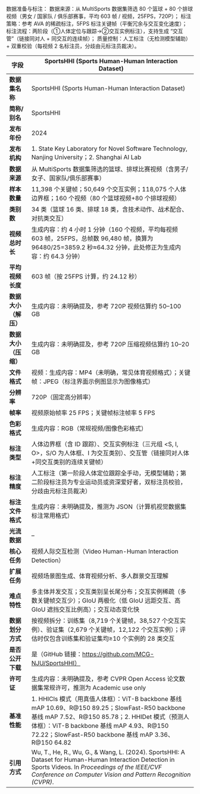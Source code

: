 

数据准备与标注：
数据来源：从 MultiSports 数据集筛选 80 个篮球 + 80 个排球视频（男女 / 国家队 / 俱乐部赛事，平均 603 帧 / 视频，25FPS，720P）；
标注策略：参考 AVA 的稀疏标注，5FPS 标注关键帧（平衡冗余与交互变化速度）；
标注流程：两阶段（①人体定位与跟踪→②交互实例标注），支持生成 “交互管”（链接同对人 + 同交互的连续帧）；
质量控制：人工标注（无检测模型辅助）+ 双重校验（每视频 2 名标注员，分歧由元标注员裁决）。


| 字段                 | **SportsHHI (Sports Human-Human Interaction Dataset)**       |
| -------------------- | ------------------------------------------------------------ |
| **数据集名称**       | SportsHHI (Sports Human-Human Interaction Dataset)           |
| **简称/别名**        | SportsHHI                                                    |
| **发布年份**         | 2024                                                         |
| **发布机构**         | 1. State Key Laboratory for Novel Software Technology, Nanjing University；2. Shanghai AI Lab |
| **数据来源**         | 从 MultiSports 数据集筛选的篮球、排球比赛视频（含男子/女子、国家队/俱乐部赛事） |
| **样本数量**         | 11,398 个关键帧；50,649 个交互实例；118,075 个人体边界框；160 个视频（80 个篮球视频+80 个排球视频） |
| **类别数**           | 34 类（篮球 16 类、排球 18 类，含技术动作、战术配合、对抗类交互） |
| **视频总时长**       | 生成内容：约 4 小时 1 分钟（160 个视频，平均每视频 603 帧，25FPS，总帧数 96,480 帧，换算为 96480/25=3859.2 秒≈64.32 分钟，此处修正为生成内容：约 64.3 分钟） |
| **平均视频长度**     | 603 帧（按 25FPS 计算，约 24.12 秒）                         |
| **数据大小（解压）** | 生成内容：未明确提及，参考 720P 视频估算约 50–100 GB         |
| **数据大小（压缩）** | 生成内容：未明确提及，参考 720P 压缩视频估算约 10–20 GB      |
| **文件格式**         | 视频：生成内容：MP4（未明确，常见体育视频格式）；关键帧：JPEG（标注界面示例图显示为图像格式） |
| **分辨率**           | 720P（固定高分辨率）                                         |
| **帧率**             | 视频原始帧率 25 FPS；关键帧标注帧率 5 FPS                    |
| **色彩格式**         | 生成内容：RGB（常规视频/图像色彩格式）                       |
| **标注类型**         | 人体边界框（含 ID 跟踪）、交互实例标注（三元组 <S, I, O>，S/O 为人体框、I 为交互类别）、交互管（链接同对人体+同交互类别的连续关键帧） |
| **标注精度**         | 人工标注（第一阶段人体定位跟踪全手动，无模型辅助；第二阶段标注员为专业运动员或资深爱好者，双标注员校验，分歧由元标注员裁决） |
| **标注文件格式**     | 生成内容：未明确提及，推测为 JSON（计算机视觉数据集标注常用格式） |
| **光流数据**         | –                                                            |
| **核心任务**         | 视频人际交互检测（Video Human-Human Interaction Detection）   |
| **扩展任务**         | 视频场景图生成、体育视频分析、多人群景交互理解               |
| **难点特性**         | 多主体并发交互；交互类别呈长尾分布；交互实例稀疏（多数关键帧交互少）；GIoU 两极化（低 GIoU 远距交互、高 GIoU 遮挡交互比例高）；交互动态变化快 |
| **数据划分方式**     | 按视频拆分：训练集（8,719 个关键帧，38,527 个交互实例）、验证集（2,679 个关键帧，12,122 个交互实例）；评估时仅包含训练集和验证集均≥10 个实例的 28 类交互 |
| **是否公开下载**     | 是（GitHub 链接：https://github.com/MCG-NJU/SportsHHI）      |
| **许可证**           | 生成内容：未明确提及，参考 CVPR Open Access 论文数据集常规许可，推测为 Academic use only |
| **基准性能**         | 1. HHICls 模式（用真值人体框）：ViT-B  backbone 基线 mAP 10.69、R@150 89.25；SlowFast-R50 backbone 基线 mAP 7.52、R@150 85.78；2. HHIDet 模式（预测人体框）：ViT-B backbone 基线 mAP 4.93、R@150 72.22；SlowFast-R50 backbone 基线 mAP 3.36、R@150 64.82 |
| **引用方式**         | Wu, T., He, R., Wu, G., & Wang, L. (2024). SportsHHI: A Dataset for Human-Human Interaction Detection in Sports Videos. In *Proceedings of the IEEE/CVF Conference on Computer Vision and Pattern Recognition (CVPR)*. |